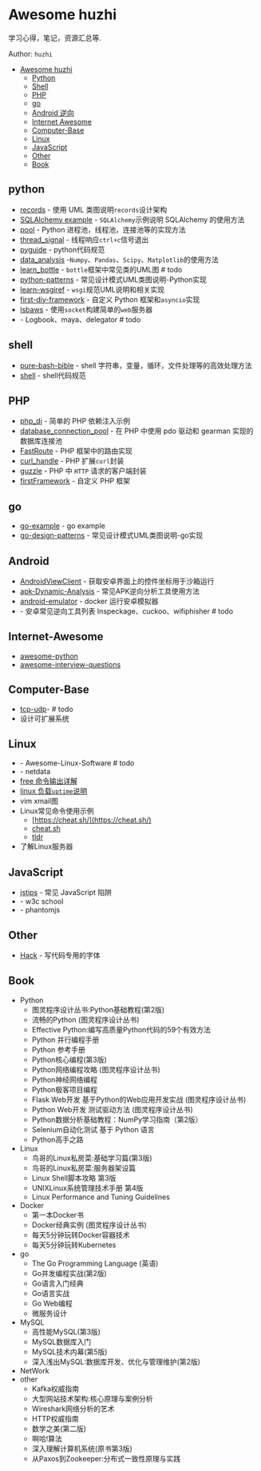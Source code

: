 # Awesome huzhi
学习心得，笔记，资源汇总等.

Author: `huzhi`

- [Awesome huzhi](#awesome-huzhi)
    - [Python](#python)
    - [Shell](#shell)
    - [PHP](#php)
    - [go](#go)
    - [Android 逆向](#android)
    - [Internet Awesome](#internet-awesome)
    - [Computer-Base](#computer-base)
    - [Linux](#linux)
    - [JavaScript](#javascript)
    - [Other](#other)
    - [Book](#book)

## python

* [records](https://github.com/lanzhiwang/records) - 使用 UML 类图说明`records`设计架构
* [SQLAlchemy example]() - `SQLAlchemy`示例说明 SQLAlchemy 的使用方法
* [pool](https://github.com/lanzhiwang/pool) - Python 进程池，线程池，连接池等的实现方法
* [thread_signal](https://github.com/lanzhiwang/Python/blob/master/thread_signal.py) - 线程响应`ctrl+c`信号退出
* [pyguide](https://github.com/google/styleguide/blob/gh-pages/pyguide.md) - python代码规范
* [data_analysis](https://github.com/lanzhiwang/data_analysis) -`Numpy`、`Pandas`、`Scipy`、`Matplotlib`的使用方法
* [learn_bottle](https://github.com/lanzhiwang/learn_bottle) - `bottle`框架中常见类的UML图 # todo
* [python-patterns](https://github.com/lanzhiwang/python-patterns) - 常见设计模式UML类图说明-Python实现
* [learn-wsgiref](https://github.com/lanzhiwang/learn-wsgiref) - `wsgi`规范UML说明和相关实现
* [first-diy-framework](https://github.com/lanzhiwang/first-diy-framework) - 自定义 Python 框架和`asyncio`实现
* [lsbaws](https://github.com/rspivak/lsbaws) - 使用`socket`构建简单的`web`服务器
* []() - Logbook、maya、delegator # todo



## shell

* [pure-bash-bible](https://github.com/dylanaraps/pure-bash-bible) - shell 字符串，变量，循环，文件处理等的高效处理方法
* [shell](https://google.github.io/styleguide/shell.xml) - shell代码规范


## PHP

* [php_di](https://github.com/lanzhiwang/php_di) - 简单的 PHP 依赖注入示例
* [database_connection_pool](https://github.com/lanzhiwang/database_connection_pool) - 在 PHP 中使用 pdo 驱动和 gearman 实现的数据库连接池
* [FastRoute](https://github.com/lanzhiwang/FastRoute) - PHP 框架中的路由实现
* [curl_handle](https://github.com/lanzhiwang/curl_handle) - PHP 扩展`curl`封装
* [guzzle](https://github.com/lanzhiwang/guzzle) - PHP 中 `HTTP` 请求的客户端封装
* [firstFramework](https://github.com/lanzhiwang/firstFramework) - 自定义 PHP 框架


## go

* [go-example](https://github.com/lanzhiwang/go-example) - go example
* [go-design-patterns](https://github.com/lanzhiwang/go-design-patterns) - 常见设计模式UML类图说明-go实现

## Android

* [AndroidViewClient](https://github.com/lanzhiwang/AndroidViewClient) - 获取安卓界面上的控件坐标用于沙箱运行
* [apk-Dynamic-Analysis](https://github.com/lanzhiwang/apk-Dynamic-Analysis) - 常见APK逆向分析工具使用方法
* [android-emulator](https://github.com/tracer0tong/android-emulator) - docker 运行安卓模拟器
* []() - 安卓常见逆向工具列表 Inspeckage、cuckoo、wifiphisher # todo


## Internet-Awesome

* [awesome-python](https://github.com/vinta/awesome-python)
* [awesome-interview-questions](https://github.com/MaximAbramchuck/awesome-interview-questions)


## Computer-Base

* [tcp-udp](https://github.com/lanzhiwang/awesome-huzhi/wiki/tcp-ip-status)- # todo
* 设计可扩展系统


## Linux

* []() - Awesome-Linux-Software # todo
* []() - netdata
* [free 命令输出详解](https://github.com/lanzhiwang/awesome-huzhi/wiki/free-output-explanation)
* [linux 负载`uptime`说明](https://github.com/lanzhiwang/awesome-huzhi/wiki/linux-load-explanation)
* vim xmail图
* Linux常见命令使用示例
	* [https://cheat.sh/](https://cheat.sh/)
	* [cheat.sh](https://github.com/chubin/cheat.sh)
	* [tldr](https://github.com/lanzhiwang/tldr)
* 了解Linux服务器


## JavaScript

* [jstips](https://github.com/loverajoel/jstips) - 常见 JavaScript 陷阱
* []() - w3c school
* []() - phantomjs


## Other

* [Hack](https://github.com/source-foundry/Hack) - 写代码专用的字体


## Book
* Python
	* 图灵程序设计丛书:Python基础教程(第2版)
	* 流畅的Python (图灵程序设计丛书)
	* Effective Python:编写高质量Python代码的59个有效方法
	* Python 并行编程手册
	* Python 参考手册
	* Python核心编程(第3版)
	* Python网络编程攻略 (图灵程序设计丛书)
	* Python神经网络编程
	* Python极客项目编程
	* Flask Web开发 基于Python的Web应用开发实战 (图灵程序设计丛书)
	* Python Web开发 测试驱动方法 (图灵程序设计丛书)
	* Python数据分析基础教程：NumPy学习指南（第2版）
	* Selenium自动化测试 基于 Python 语言
	* Python高手之路
* Linux
    * 鸟哥的Linux私房菜:基础学习篇(第3版)
    * 鸟哥的Linux私房菜:服务器架设篇
    * Linux Shell脚本攻略 第3版
    * UNIXLinux系统管理技术手册 第4版
    * Linux Performance and Tuning Guidelines
* Docker
    * 第一本Docker书
    * Docker经典实例 (图灵程序设计丛书)
    * 每天5分钟玩转Docker容器技术
    * 每天5分钟玩转Kubernetes
* go
	* The Go Programming Language (英语)
	* Go并发编程实战(第2版)
	* Go语言入门经典
	* Go语言实战
	* Go Web编程
	* 微服务设计
* MySQL
	* 高性能MySQL(第3版)
	* MySQL数据库入门
	* MySQL技术内幕(第5版)
	* 深入浅出MySQL:数据库开发、优化与管理维护(第2版)
* NetWork
* other
    * Kafka权威指南
    * 大型网站技术架构:核心原理与案例分析
    * Wireshark网络分析的艺术
    * HTTP权威指南
    * 数学之美(第二版)
    * 啊哈!算法
    * 深入理解计算机系统(原书第3版)
    * 从Paxos到Zookeeper:分布式一致性原理与实践



